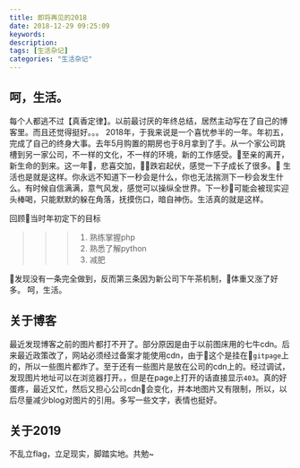 ```yaml
---
title: 即将再见的2018
date: 2018-12-29 09:25:09
keywords:
description:
tags: [生活杂记]
categories: "生活杂记"
---
```

## 呵，生活。
每个人都逃不过【真香定律】。以前最讨厌的年终总结，居然主动写在了自己的博客里。而且还觉得挺好。。。
2018年，于我来说是一个喜忧参半的一年。年初五，完成了自己的终身大事。去年5月购置的期房也于8月拿到了手。从一个家公司跳槽到另一家公司，不一样的文化，不一样的环境，新的工作感受。至亲的离开，新生命的到来。这一年，悲喜交加，跌宕起伏，感觉一下子成长了很多。
生活也是就是这样。你永远不知道下一秒会是什么，你也无法揣测下一秒会发生什么。有时候自信满满，意气风发，感觉可以操纵全世界。下一秒可能会被现实迎头棒喝，只能默默的躲在角落，抚摸伤口，暗自神伤。生活真的就是这样。
<!--more-->
回顾当时年初定下的目标

>>> 1. 熟练掌握php
>>> 2. 熟悉了解python
>>> 3. 减肥

发现没有一条完全做到，反而第三条因为新公司下午茶机制，体重又涨了好多。
呵，生活。

## 关于博客
最近发现博客之前的图片都打不开了。部分原因是由于以前图床用的七牛cdn。后来最近政策改了，网站必须经过备案才能使用cdn，由于这个是挂在`gitpage`上的，所以一些图片都炸了。至于还有一些图片是放在公司的cdn上的。经过调试，发现图片地址可以在浏览器打开。，但是在page上打开的话直接显示`403`。真的好蛋疼，最近又忙，然后又担心公司cdn会变化，并本地图片又有限制，所以，以后尽量减少blog对图片的引用。多写一些文字，表情也挺好。

## 关于2019
不乱立flag，立足现实，脚踏实地。共勉~

